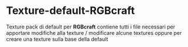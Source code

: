 # Texture-default-RGBcraft
Texture pack di default per **RGBcraft** contiene tutti i file necessari per apportare modifiche alla texture / modificare alcune textures oppure per creare una texture sulla base della default
